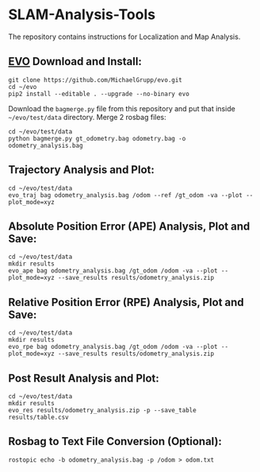 # SLAM-Analysis-Tools
The repository contains instructions for Localization and Map Analysis.

## [EVO](https://github.com/MichaelGrupp/evo) Download and Install:
```
git clone https://github.com/MichaelGrupp/evo.git
cd ~/evo
pip2 install --editable . --upgrade --no-binary evo
```
Download the `bagmerge.py` file from this repository and put that inside `~/evo/test/data` directory. Merge 2 rosbag files:
```
cd ~/evo/test/data
python bagmerge.py gt_odometry.bag odometry.bag -o odometry_analysis.bag
```
## Trajectory Analysis and Plot:
```
cd ~/evo/test/data
evo_traj bag odometry_analysis.bag /odom --ref /gt_odom -va --plot --plot_mode=xyz
```
## Absolute Position Error (APE) Analysis, Plot and Save:
```
cd ~/evo/test/data
mkdir results
evo_ape bag odometry_analysis.bag /gt_odom /odom -va --plot --plot_mode=xyz --save_results results/odometry_analysis.zip
```
## Relative Position Error (RPE) Analysis, Plot and Save:
```
cd ~/evo/test/data
mkdir results
evo_rpe bag odometry_analysis.bag /gt_odom /odom -va --plot --plot_mode=xyz --save_results results/odometry_analysis.zip
```
## Post Result Analysis and Plot:
```
cd ~/evo/test/data
mkdir results
evo_res results/odometry_analysis.zip -p --save_table results/table.csv
```
## Rosbag to Text File Conversion (Optional):
```
rostopic echo -b odometry_analysis.bag -p /odom > odom.txt
```
